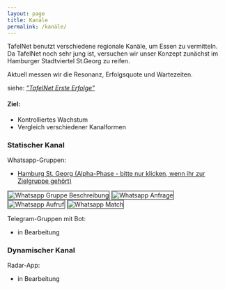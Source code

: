 ```yaml
---
layout: page
title: Kanäle
permalink: /kanäle/
---
```


TafelNet benutzt verschiedene regionale Kanäle, um Essen zu vermitteln. Da TafelNet noch sehr jung ist, versuchen wir unser Konzept zunächst im Hamburger Stadtviertel St.Georg zu reifen.

Aktuell messen wir die Resonanz, Erfolgsquote und Wartezeiten.

siehe: [*"TafelNet Erste Erfolge"*](/file/tafelnet_proof-of-concept.pdf)

#### Ziel:
- Kontrolliertes Wachstum
- Vergleich verschiedener Kanalformen


### Statischer Kanal

Whatsapp-Gruppen:
* [Hamburg St. Georg (Alpha-Phase - bitte nur klicken, wenn ihr zur Zielgruppe gehört)](https://chat.whatsapp.com/GQRpSP5Nkwp74csq2Hxzrx)


<img alt="Whatsapp Gruppe Beschreibung" src="{{ site.url }}/image/whatsapp_group_description.png" style="width: auto; height: auto;max-height: 500px;border:solid grey 2px">

<img alt="Whatsapp Anfrage" src="{{ site.url }}/image/whatsapp_request.png" style="width: auto; height: auto;max-height: 500px;border:solid grey 2px">

<img alt="Whatsapp Aufruf" src="{{ site.url }}/image/whatsapp_call_to_action.png" style="width: auto; height: auto;max-height: 500px;border:solid grey 2px">

<img alt="Whatsapp Match" src="{{ site.url }}/image/whatsapp_match.png" style="width: auto; height: auto;max-height: 500px;border:solid grey 2px">

Telegram-Gruppen mit Bot:
* in Bearbeitung

### Dynamischer Kanal

Radar-App:
* in Bearbeitung